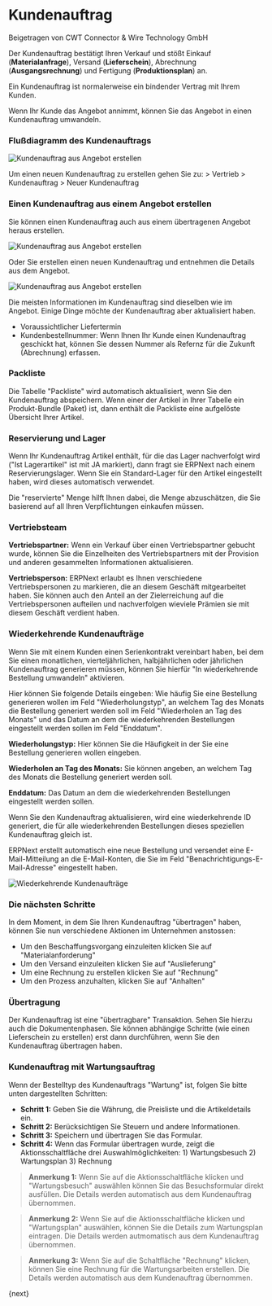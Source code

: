 # Kundenauftrag
<span class="text-muted contributed-by">Beigetragen von CWT Connector & Wire Technology GmbH</span>

Der Kundenauftrag bestätigt Ihren Verkauf und stößt Einkauf (**Materialanfrage**), Versand (**Lieferschein**), Abrechnung (**Ausgangsrechnung**) und Fertigung (**Produktionsplan**) an.

Ein Kundenauftrag ist normalerweise ein bindender Vertrag mit Ihrem Kunden.

Wenn Ihr Kunde das Angebot annimmt, können Sie das Angebot in einen Kundenauftrag umwandeln.

### Flußdiagramm des Kundenauftrags

<img class="screenshot" alt="Kundenauftrag aus Angebot erstellen" src="{{docs_base_url}}/assets/img/selling/sales-order-f.jpg)">

Um einen neuen Kundenauftrag zu erstellen gehen Sie zu: > Vertrieb > Kundenauftrag > Neuer Kundenauftrag

### Einen Kundenauftrag aus einem Angebot erstellen

Sie können einen Kundenauftrag auch aus einem übertragenen Angebot heraus erstellen.

<img class="screenshot" alt="Kundenauftrag aus Angebot erstellen" src="{{docs_base_url}}/assets/img/selling/make-SO-from-quote.png">

Oder Sie erstellen einen neuen Kundenauftrag und entnehmen die Details aus dem Angebot.

<img class="screenshot" alt="Kundenauftrag aus Angebot erstellen" src="{{docs_base_url}}/assets/img/selling/make-so.gif">

Die meisten Informationen im Kundenauftrag sind dieselben wie im Angebot. Einige Dinge möchte der Kundenauftrag aber aktualisiert haben.

* Voraussichtlicher Liefertermin
* Kundenbestellnummer: Wenn Ihnen Ihr Kunde einen Kundenauftrag geschickt hat, können Sie dessen Nummer als Refernz für die Zukunft (Abrechnung) erfassen.

### Packliste

Die Tabelle "Packliste" wird automatisch aktualisiert, wenn Sie den Kundenauftrag abspeichern. Wenn einer der Artikel in Ihrer Tabelle ein Produkt-Bundle (Paket) ist, dann enthält die Packliste eine aufgelöste Übersicht Ihrer Artikel.

### Reservierung und Lager

Wenn Ihr Kundenauftrag Artikel enthält, für die das Lager nachverfolgt wird ("Ist Lagerartikel" ist mit JA markiert), dann fragt sie ERPNext nach einem Reservierungslager. Wenn Sie ein Standard-Lager für den Artikel eingestellt haben, wird dieses automatisch verwendet.

Die "reservierte" Menge hilft Ihnen dabei, die Menge abzuschätzen, die Sie basierend auf all Ihren Verpflichtungen einkaufen müssen.

### Vertriebsteam

**Vertriebspartner:** Wenn ein Verkauf über einen Vertriebspartner gebucht wurde, können Sie die Einzelheiten des Vertriebspartners mit der Provision und anderen gesammelten Informationen aktualisieren.

**Vertriebsperson:** ERPNext erlaubt es Ihnen verschiedene Vertriebspersonen zu markieren, die an diesem Geschäft mitgearbeitet haben. Sie können auch den Anteil an der Zielerreichung auf die Vertriebspersonen aufteilen und nachverfolgen wieviele Prämien sie mit diesem Geschäft verdient haben.

### Wiederkehrende Kundenaufträge

Wenn Sie mit einem Kunden einen Serienkontrakt vereinbart haben, bei dem Sie einen monatlichen, vierteljährlichen, halbjährlichen oder jährlichen Kundenauftrag generieren müssen, können Sie hierfür "In wiederkehrende Bestellung umwandeln" aktivieren.

Hier können Sie folgende Details eingeben: Wie häufig Sie eine Bestellung generieren wollen im Feld "Wiederholungstyp", an welchem Tag des Monats die Bestellung generiert werden soll im Feld "Wiederholen an Tag des Monats" und das Datum an dem die wiederkehrenden Bestellungen eingestellt werden sollen im Feld "Enddatum".

**Wiederholungstyp:** Hier können Sie die Häufigkeit in der Sie eine Bestellung generieren wollen eingeben.

**Wiederholen an Tag des Monats:** Sie können angeben, an welchem Tag des Monats die Bestellung generiert werden soll.

**Enddatum:** Das Datum an dem die wiederkehrenden Bestellungen eingestellt werden sollen.

Wenn Sie den Kundenauftrag aktualisieren, wird eine wiederkehrende ID generiert, die für alle wiederkehrenden Bestellungen dieses speziellen Kundenauftrag gleich ist.

ERPNext erstellt automatisch eine neue Bestellung und versendet eine E-Mail-Mitteilung an die E-Mail-Konten, die Sie im Feld "Benachrichtigungs-E-Mail-Adresse" eingestellt haben.

<img class="screenshot" alt="Wiederkehrende Kundenaufträge" src="{{docs_base_url}}/assets/img/selling/recurring-sales-order.png">

### Die nächsten Schritte

In dem Moment, in dem Sie Ihren Kundenauftrag "übertragen" haben, können Sie nun verschiedene Aktionen im Unternehmen anstossen:

* Um den Beschaffungsvorgang einzuleiten klicken Sie auf "Materialanforderung"
* Um den Versand einzuleiten klicken Sie auf "Auslieferung"
* Um eine Rechnung zu erstellen klicken Sie auf "Rechnung"
* Um den Prozess anzuhalten, klicken Sie auf "Anhalten"

### Übertragung

Der Kundenauftrag ist eine "übertragbare" Transaktion. Sehen Sie hierzu auch die Dokumentenphasen. Sie können abhängige Schritte (wie einen Lieferschein zu erstellen) erst dann durchführen, wenn Sie den Kundenauftrag übertragen haben.

### Kundenauftrag mit Wartungsauftrag

Wenn der Bestelltyp des Kundenauftrags "Wartung" ist, folgen Sie bitte unten dargestellten Schritten:

* **Schritt 1:** Geben Sie die Währung, die Preisliste und die Artikeldetails ein.
* **Schritt 2:** Berücksichtigen Sie Steuern und andere Informationen.
* **Schritt 3:** Speichern und übertragen Sie das Formular.
* **Schritt 4:** Wenn das Formular übertragen wurde, zeigt die Aktionsschaltfläche drei Auswahlmöglichkeiten: 1) Wartungsbesuch 2) Wartungsplan 3) Rechnung

> **Anmerkung 1:** Wenn Sie auf die Aktionsschaltfläche klicken und "Wartungsbesuch" auswählen können Sie das Besuchsformular direkt ausfüllen. Die Details werden automatisch aus dem Kundenauftrag übernommen.

> **Anmerkung 2:** Wenn Sie auf die Aktionsschaltfläche klicken und "Wartungsplan" auswählen, können Sie die Details zum Wartungsplan eintragen. Die Details werden autmomatisch aus dem Kundenauftrag übernommen.

> **Anmerkung 3:** Wenn Sie auf die Schaltfläche "Rechnung" klicken, können Sie eine Rechnung für die Wartungsarbeiten erstellen. Die Details werden automatisch aus dem Kundenauftrag übernommen.

{next}
